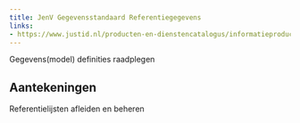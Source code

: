 ```yaml
---
title: JenV Gegevensstandaard Referentiegegevens
links:
- https://www.justid.nl/producten-en-dienstencatalogus/informatieproducten/referentie-gegevens/jenv-gegevensstandaard-referentiegegevens
---
```

Gegevens(model) definities raadplegen
## Aantekeningen
Referentielijsten afleiden en beheren